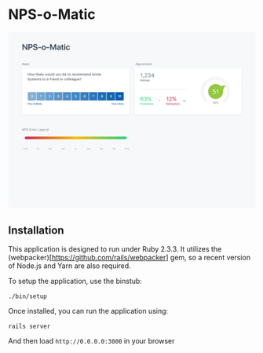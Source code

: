 # NPS-o-Matic

![mockup](mockups/nps-o-matic.png)

## Installation

This application is designed to run under Ruby 2.3.3. It utilizes the (webpacker)[https://github.com/rails/webpacker] gem, so a recent version of Node.js and Yarn are also required.

To setup the application, use the binstub:

```
./bin/setup
```

Once installed, you can run the application using:

```
rails server
```

And then load `http://0.0.0.0:3000` in your browser
